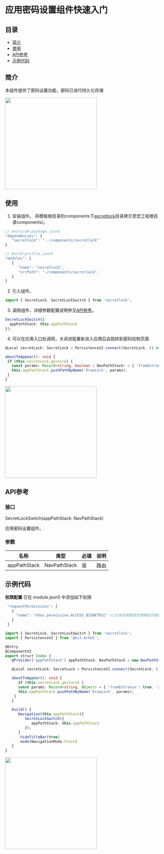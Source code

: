 # 应用密码设置组件快速入门

## 目录

- [简介](#简介)
- [使用](#使用)
- [API参考](#API参考)
- [示例代码](#示例代码)

## 简介

本组件提供了密码设置功能，密码已进行持久化存储

<img src="./screenshot/secret_lock.png" width="300">

## 使用

1. 安装组件。
   将模板根目录的components下[secretlock](../../components/upload_recipe)目录拷贝至您工程根目录components/。
```typescript
// entry/oh-package.json5
"dependencies": {
   "secretlock": "../components/secretlock"
} 
```
```typescript
// build-profile.json5
"modules": [
   {
      "name": "secretlock",
      "srcPath": "./components/secretlock",
   }
]
```

2. 引入组件。

```typescript
import { SecretLock, SecretLockSwitch } from 'secretlock';
```

3. 调用组件，详细参数配置说明参见[API参考](#API参考)。

```typescript
SecretLockSwitch({
  appPathStack: this.appPathStack
});
```
4. 可以在应用入口处调用，关闭进程重新进入应用后会跳转到密码绘制页面

```typescript
@Local secretLock: SecretLock = PersistenceV2.connect(SecretLock, () => new SecretLock())!!;

aboutToAppear(): void {
 if (this.secretLock.gesture) {
   const params: Record<string, boolean | NavPathStack> = { 'fromEntrance': true, 'appPathStack': this.appPathStack };
   this.appPathStack.pushPathByName('DrawLock', params);
 }
}
``` 
<img src="./screenshot/entrance_lock.png" width="300">

## API参考
### 接口
SecretLockSwitch(appPathStack: NavPathStack)

应用密码设置组件。


### 参数

| 名称          | 类型                                        | 必填 | 说明    |
|-------------|-------------------------------------------|----|-------|
| appPathStack       | NavPathStack                              | 是  | 路由  |

## 示例代码
**权限配置**
已在 module.json5 中添加如下权限
```typescript
 "requestPermissions": [
   {
     "name": "ohos.permission.ACCESS_BIOMETRIC" //允许应用使用生物特征识别能力进行身份认证。
   }
 ]
```     
```typescript
import { SecretLock, SecretLockSwitch } from 'secretlock';
import { PersistenceV2 } from '@kit.ArkUI';

@Entry
@ComponentV2
export struct Index {
   @Provider('appPathStack') appPathStack: NavPathStack = new NavPathStack();

   @Local secretLock: SecretLock = PersistenceV2.connect(SecretLock, () => new SecretLock())!!;

   aboutToAppear(): void {
      if (this.secretLock.gesture) {
      const params: Record<string, Object> = { 'fromEntrance': true, 'appPathStack': this.appPathStack };
      this.appPathStack.pushPathByName('DrawLock', params);
    }
   }

   build() {
      Navigation(this.appPathStack){
         SecretLockSwitch({
            appPathStack: this.appPathStack
         });
      }
      .hideTitleBar(true)
      .mode(NavigationMode.Stack)
   }
}
```
<img src="./screenshot/draw_lock.png" width="300">